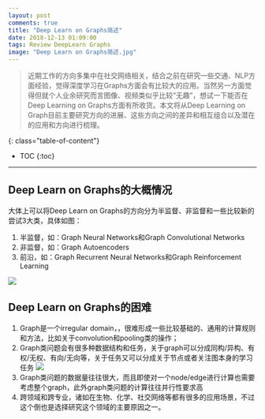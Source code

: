 ```yaml
---
layout: post
comments: true
title: "Deep Learn on Graphs简述"
date: 2018-12-13 01:09:00
tags: Review DeepLearn Graphs
image: "Deep Learn on Graphs简述.jpg"
---
```


> 近期工作的方向多集中在社交网络相关，结合之前在研究一些交通、NLP方面经验，觉得深度学习在Graphs方面会有比较大的应用。当然另一方面觉得但就个人业余研究而言图像、视频类似乎比较“无趣”，想试一下能否在Deep Learning on Graphs方面有所收货。本文将从Deep Learning on Graph目前主要研究方向的进展、这些方向之间的差异和相互组合以及潜在的应用和方向进行梳理。

<!--more-->

{: class="table-of-content"}
* TOC
{:toc}

---

## Deep Learn on Graphs的大概情况

大体上可以将Deep Learn on Graphs的方向分为半监督、非监督和一些比较新的尝试3大类，具体如图：

1. 半监督，如：Graph Neural Networks和Graph Convolutional Networks
2. 非监督，如：Graph Autoencoders
3. 前沿，如：Graph Recurrent Neural Networks和Graph Reinforcement Learning

<img src="http://ww1.sinaimg.cn/large/88162db8ly1fygshoty69j219v0aqglu.jpg"/>

## Deep Learn on Graphs的困难

1. Graph是一个irregular domain，，很难形成一些比较基础的、通用的计算规则和方法，比如关于convolution和pooling类的操作；
2. Graph类问题会有很多种数据结构和任务，关于graph可以分成同构/异构、有权/无权、有向/无向等，关于任务又可以分成关于节点或者关注图本身的学习任务
    <img src="http://ww1.sinaimg.cn/large/88162db8ly1fygsg413idj20ed0713ye.jpg"/>
3. Graph类问题的数据量往往很大，而且即使对一个node/edge进行计算也需要考虑整个graph，此外graph类问题的计算往往并行性要求高
4. 跨领域和跨专业，诸如在生物、化学、社交网络等都有很多的应用场景，不过这个倒也是选择研究这个领域的主要原因之一。